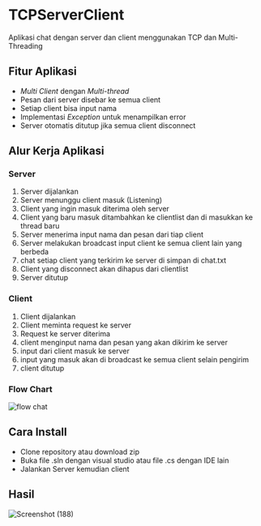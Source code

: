 # TCPServerClient
 Aplikasi chat dengan server dan client menggunakan TCP dan Multi-Threading

## Fitur Aplikasi
- *Multi Client* dengan *Multi-thread*
- Pesan dari server disebar ke semua client
- Setiap client bisa input nama
- Implementasi *Exception* untuk menampilkan error
- Server otomatis ditutup jika semua client disconnect

## Alur Kerja Aplikasi
### Server
1. Server dijalankan
2. Server menunggu client masuk (Listening)
3. Client yang ingin masuk diterima oleh server
4. Client yang baru masuk ditambahkan ke clientlist dan di masukkan ke thread baru
5. Server menerima input nama dan pesan dari tiap client
6. Server melakukan broadcast input client ke semua client lain yang berbeda
7. chat setiap client yang terkirim ke server di simpan di chat.txt
8. Client yang disconnect akan dihapus dari clientlist
9. Server ditutup



### Client
1. Client dijalankan
2. Client meminta request ke server
3. Request ke server diterima
4. client menginput nama dan pesan yang akan dikirim ke server
5. input dari client masuk ke server
6. input yang masuk akan di broadcast ke semua client selain pengirim
7. client ditutup 

### Flow Chart
![flow chat](https://user-images.githubusercontent.com/72484719/124857877-43991280-dfd7-11eb-9f7f-f1c7268e8638.png)


## Cara Install
- Clone repository atau download zip
- Buka file .sln dengan visual studio atau file .cs dengan IDE lain
- Jalankan Server kemudian client

## Hasil
![Screenshot (188)](https://user-images.githubusercontent.com/72484719/124858303-fbc6bb00-dfd7-11eb-8f66-eded462d0650.png)
